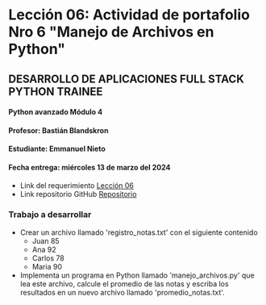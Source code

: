 # Lección 06: Actividad de portafolio Nro 6 "Manejo de Archivos en Python"
## DESARROLLO DE APLICACIONES FULL STACK PYTHON TRAINEE
#### Python avanzado Módulo 4
#### Profesor: Bastián Blandskron
#### Estudiante: Emmanuel Nieto
#### Fecha entrega: miércoles 13 de marzo del 2024

* Link del requerimiento [Lección 06](https://aula.energizavirtual.cl/mod/page/view.php?id=41789&forceview=1)
* Link repositorio GitHub [Repositorio]()

### Trabajo a desarrollar
* Crear un archivo llamado 'registro_notas.txt' con el siguiente contenido
  * Juan 85
  * Ana 92
  * Carlos 78
  * Maria 90 
* Implementa un programa en Python llamado 'manejo_archivos.py' que lea este archivo, calcule el promedio de las notas y escriba los resultados en un nuevo archivo llamado 'promedio_notas.txt'.  
